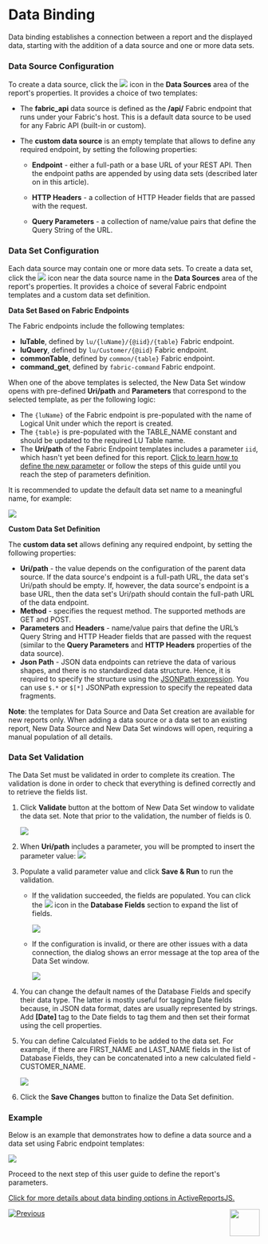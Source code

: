 # Data Binding

Data binding establishes a connection between a report and the displayed data, starting with the addition of a data source and one or more data sets.

### Data Source Configuration

To create a data source, click the ![](C:\K2View-Academy\articles\38_reports\images\add_icon.png) icon in the **Data Sources** area of the report's properties. It provides a choice of two templates:

- The **fabric_api** data source is defined as the **/api/** Fabric endpoint that runs under your Fabric's host. This is a default data source to be used for any Fabric API (built-in or custom).

- The **custom data source** is an empty template that allows to define any required endpoint, by setting the following properties:

  - **Endpoint** - either a full-path or a base URL of your REST API. Then the endpoint paths are appended by using data sets (described later on in this article).

  - **HTTP Headers** - a collection of HTTP Header fields that are passed with the request. 

  - **Query Parameters** - a collection of name/value pairs that define the Query String of the URL.

### Data Set Configuration

Each data source may contain one or more data sets. To create a data set, click the ![](C:\K2View-Academy\articles\38_reports\images\plus_icon.png) icon near the data source name in the **Data Sources** area of the report's properties. It provides a choice of several Fabric endpoint templates and a custom data set definition. 

**Data Set Based on Fabric Endpoints** 

The Fabric endpoints include the following templates:

* **luTable**, defined by ```lu/{luName}/{@iid}/{table}``` Fabric endpoint.
* **luQuery**, defined by ```lu/Customer/{@iid}``` Fabric endpoint.
* **commonTable**, defined by ```common/{table}``` Fabric endpoint.
* **command_get**, defined by ```fabric-command``` Fabric endpoint.

When one of the above templates is selected, the New Data Set window opens with pre-defined **Uri/path** and **Parameters** that correspond to the selected template, as per the following logic:

* The ```{luName}``` of the Fabric endpoint is pre-populated with the name of Logical Unit under which the report is created. 
* The ```{table}``` is pre-populated with the TABLE_NAME constant and should be updated to the required LU Table name. 
* The **Uri/path** of the Fabric Endpoint templates includes a parameter ```iid```, which hasn't yet been defined for this report. [Click to learn how to define the new parameter](04_parameters_creation.md) or follow the steps of this guide until you reach the step of parameters definition.

It is recommended to update the default data set name to a meaningful name, for example:

<img src="images/02_new_data_set.png"  />

**Custom Data Set Definition**

The **custom data set** allows defining any required endpoint, by setting the following properties:

* **Uri/path** - the value depends on the configuration of the parent data source. If the data source's endpoint is a full-path URL, the data set's Uri/path should be empty. If, however, the data source's endpoint is a base URL, then the data set's Uri/path should contain the full-path URL of the data endpoint.
* **Method** - specifies the request method. The supported methods are GET and POST.
* **Parameters** and **Headers** - name/value pairs that define the URL’s Query String and HTTP Header fields that are passed with the request (similar to the **Query Parameters** and **HTTP Headers** properties of the data source).
* **Json Path** - JSON data endpoints can retrieve the data of various shapes, and there is no standardized data structure. Hence, it is required to specify the structure using the [JSONPath expression](https://goessner.net/articles/JsonPath/). You can use `$.*` or `$[*]` JSONPath expression to specify the repeated data fragments.

**Note**: the templates for Data Source and Data Set creation are available for new reports only. When adding a data source or a data set to an existing report, New Data Source and New Data Set windows will open, requiring a manual population of all details. 

### Data Set Validation

The Data Set must be validated in order to complete its creation. The validation is done in order to check that everything is defined correctly and to retrieve the fields list. 

1. Click **Validate** button at the bottom of New Data Set window to validate the data set. Note that prior to the validation, the number of fields is 0.

   ![](images/03_validate_data_set.png)

2. When **Uri/path** includes a parameter, you will be prompted to insert the parameter value: ![](images/03_param_value_prompt.png)

3. Populate a valid parameter value and click **Save & Run** to run the validation.

    * If the validation succeeded, the fields are populated. You can click the ![](images/03_hamburger.png) icon in the **Database Fields** section to expand the list of fields.

      ![](images/03_validated_ds.png)

    * If the configuration is invalid, or there are other issues with a data connection, the dialog shows an error message at the top area of the Data Set window.

      ![](images/03_invalid_ds.png)

4. You can change the default names of the Database Fields and specify their data type. The latter is mostly useful for tagging Date fields because, in JSON data format, dates are usually represented by strings. Add **[Date]** tag to the Date fields to tag them and then set their format using the cell properties.

5. You can define Calculated Fields to be added to the data set. For example, if there are FIRST_NAME and LAST_NAME fields in the list of Database Fields, they can be concatenated into a new calculated field - CUSTOMER_NAME.

    ![](images/03_calc_fields.png)

6. Click the **Save Changes** button to finalize the Data Set definition.

### Example

Below is an example that demonstrates how to define a data source and a data set using Fabric endpoint templates:

![](images/03_example.gif)



Proceed to the next step of this user guide to define the report's parameters.

[Click for more details about data binding options in ActiveReportsJS.](https://www.grapecity.com/activereportsjs/docs/ReportAuthorGuide/Databinding)



[![Previous](/articles/images/Previous.png)](02_create_new_report.md)[<img align="right" width="60" height="54" src="/articles/images/Next.png">](04_parameters_creation.md)

